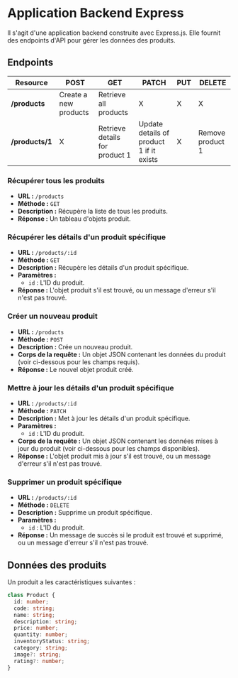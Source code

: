 # Application Backend Express

Il s'agit d'une application backend construite avec Express.js. Elle fournit des endpoints d'API pour gérer les données des produits.


## Endpoints

| Resource           | POST                  | GET                            | PATCH                                    | PUT | DELETE           |
| ------------------ | --------------------- | ------------------------------ | ---------------------------------------- | --- | ---------------- |
| **/products**      | Create a new products | Retrieve all products          | X                                        | X   |     X            |
| **/products/1**    | X                     | Retrieve details for product 1 | Update details of product 1 if it exists | X   | Remove product 1 |

### Récupérer tous les produits

- **URL :** `/products`
- **Méthode :** `GET`
- **Description :** Récupère la liste de tous les produits.
- **Réponse :** Un tableau d'objets produit.

### Récupérer les détails d'un produit spécifique

- **URL :** `/products/:id`
- **Méthode :** `GET`
- **Description :** Récupère les détails d'un produit spécifique.
- **Paramètres :**
  - `id` : L'ID du produit.
- **Réponse :** L'objet produit s'il est trouvé, ou un message d'erreur s'il n'est pas trouvé.

### Créer un nouveau produit

- **URL :** `/products`
- **Méthode :** `POST`
- **Description :** Crée un nouveau produit.
- **Corps de la requête :** Un objet JSON contenant les données du produit (voir ci-dessous pour les champs requis).
- **Réponse :** Le nouvel objet produit créé.

### Mettre à jour les détails d'un produit spécifique

- **URL :** `/products/:id`
- **Méthode :** `PATCH`
- **Description :** Met à jour les détails d'un produit spécifique.
- **Paramètres :**
  - `id` : L'ID du produit.
- **Corps de la requête :** Un objet JSON contenant les données mises à jour du produit (voir ci-dessous pour les champs disponibles).
- **Réponse :** L'objet produit mis à jour s'il est trouvé, ou un message d'erreur s'il n'est pas trouvé.

### Supprimer un produit spécifique

- **URL :** `/products/:id`
- **Méthode :** `DELETE`
- **Description :** Supprime un produit spécifique.
- **Paramètres :**
  - `id` : L'ID du produit.
- **Réponse :** Un message de succès si le produit est trouvé et supprimé, ou un message d'erreur s'il n'est pas trouvé.

## Données des produits

Un produit a les caractéristiques suivantes : 

``` typescript
class Product {
  id: number;
  code: string;
  name: string;
  description: string;
  price: number;
  quantity: number;
  inventoryStatus: string;
  category: string;
  image?: string;
  rating?: number;
}
```
